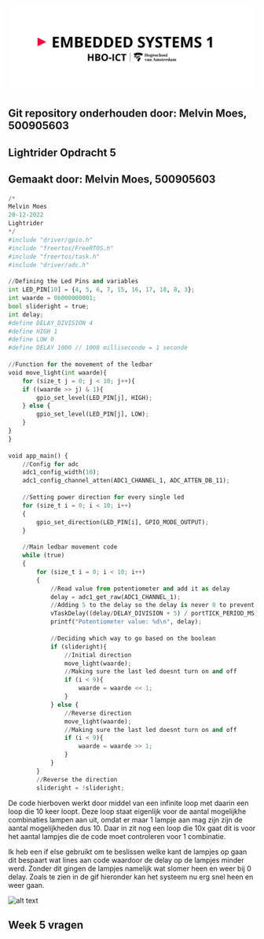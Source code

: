 # ![alt text](assets/pictures/em1_markdown_header.png)

## Git repository onderhouden door: Melvin Moes, 500905603

## Lightrider Opdracht 5

## Gemaakt door: Melvin Moes, 500905603

```python
/*
Melvin Moes
20-12-2022
Lightrider
*/
#include "driver/gpio.h"
#include "freertos/FreeRTOS.h"
#include "freertos/task.h"
#include "driver/adc.h"

//Defining the Led Pins and variables
int LED_PIN[10] = {4, 5, 6, 7, 15, 16, 17, 18, 8, 3};
int waarde = 0b000000001;
bool slideright = true;
int delay;
#define DELAY_DIVISION 4
#define HIGH 1
#define LOW 0
#define DELAY 1000 // 1000 milliseconde = 1 seconde

//Function for the movement of the ledbar
void move_light(int waarde){
    for (size_t j = 0; j < 10; j++){   
    if ((waarde >> j) & 1){
        gpio_set_level(LED_PIN[j], HIGH);
    } else {
        gpio_set_level(LED_PIN[j], LOW);
    }
}
}

void app_main() {
    //Config for adc
    adc1_config_width(10);
    adc1_config_channel_atten(ADC1_CHANNEL_1, ADC_ATTEN_DB_11);

    //Setting power direction for every single led
    for (size_t i = 0; i < 10; i++)
    {
        gpio_set_direction(LED_PIN[i], GPIO_MODE_OUTPUT);
    }

    //Main ledbar movement code
    while (true)
    {
        for (size_t i = 0; i < 10; i++)
        {
            //Read value from potentiometer and add it as delay
            delay = adc1_get_raw(ADC1_CHANNEL_1);
            //Adding 5 to the delay so the delay is never 0 to prevent hardware issues
            vTaskDelay((delay/DELAY_DIVISION + 5) / portTICK_PERIOD_MS);
            printf("Potentiometer value: %d\n", delay);
            
            //Deciding which way to go based on the boolean
            if (slideright){
                //Initial direction
                move_light(waarde);
                //Making sure the last led doesnt turn on and off
                if (i < 9){
                    waarde = waarde << 1;
                }
            } else {
                //Reverse direction
                move_light(waarde);
                //Making sure the last led doesnt turn on and off
                if (i < 9){
                    waarde = waarde >> 1;
                }
            }
        }
        //Reverse the direction
        slideright = !slideright;
```
De code hierboven werkt door middel van een infinite loop met daarin een loop die 10 keer loopt. Deze loop staat eigenlijk voor de aantal mogelijkhe combinaties lampen aan uit, omdat er maar 1 lampje aan mag zijn zijn de aantal mogelijkheden dus 10. Daar in zit nog een loop die 10x gaat dit is voor het aantal lampjes die de code moet controleren voor 1 combinatie. 

Ik heb een if else gebruikt om te beslissen welke kant de lampjes op gaan dit bespaart wat lines aan code waardoor de delay op de lampjes minder werd. Zonder dit gingen de lampjes namelijk wat slomer heen en weer bij 0 delay. Zoals te zien in de gif hieronder kan het systeem nu erg snel heen en weer gaan. 

![alt text](assets/gifs/lightrider_gif.gif)

## Week 5 vragen
